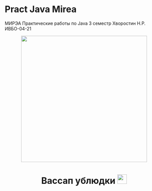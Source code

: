 # Pract Java Mirea
МИРЭА Практические работы по Java 3 семестр Хворостин Н.Р. ИВБО-04-21
<div id="header" align="center">
  <img src="https://media.giphy.com/media/elNkAAEqcfYDCY8Dlp/giphy.gif" width="400"/>
</div>

<h1 align="center">
  Вассап ублюдки
  <img src="https://media.giphy.com/media/hvRJCLFzcasrR4ia7z/giphy.gif" width="30px"/>
</h1>
